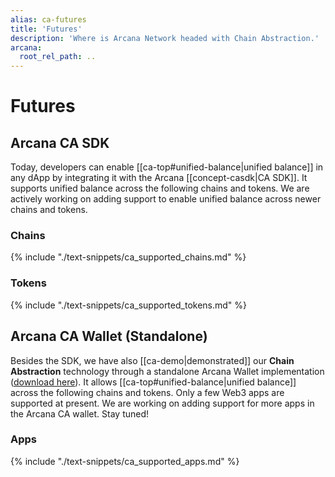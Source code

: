 ```yaml
---
alias: ca-futures
title: 'Futures'
description: 'Where is Arcana Network headed with Chain Abstraction.'
arcana:
  root_rel_path: ..
---
```


# Futures

## Arcana CA SDK

Today, developers can enable [[ca-top#unified-balance|unified balance]] in any dApp by integrating it with the Arcana [[concept-casdk|CA SDK]]. It supports unified balance across the following chains and tokens. We are actively working on adding support to enable unified balance across newer chains and tokens.

### Chains
      
{% include "./text-snippets/ca_supported_chains.md" %}

### Tokens

{% include "./text-snippets/ca_supported_tokens.md" %}

## Arcana CA Wallet (Standalone)

Besides the SDK, we have also [[ca-demo|demonstrated]] our **Chain Abstraction** technology through a standalone Arcana Wallet implementation ([download here](https://chromewebstore.google.com/detail/arcana-wallet/nieddmedbnibfkfokcionggafcmcgkpi)). It allows [[ca-top#unified-balance|unified balance]] across the following chains and tokens. Only a few Web3 apps are supported at present. We are working on adding support for more apps in the Arcana CA wallet. Stay tuned! 

### Apps

{% include "./text-snippets/ca_supported_apps.md" %}